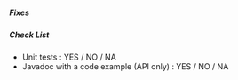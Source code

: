 ##### Fixes #

##### Check List

* Unit tests : YES / NO / NA
* Javadoc with a code example (API only) : YES / NO / NA


